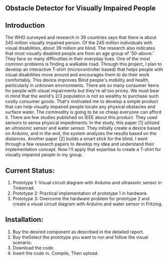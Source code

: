 ##  Obstacle Detector for Visually Impaired People

## Introduction
The WHO surveyed and research in 39 countries says that there is about 245 million visually impaired person. Of the 245 million individuals with visual disabilities, about 39 million are blind. The research also indicates that most visually disabled people are from an age group of '50-above.' They face so many difficulties in their everyday lives. One of the most common problems is finding a walkable road. Through this project, I plan to develop an interactive T-shirt (microcontroller based) that helps people with visual disabilities move around and encourages them to do their work comfortably. This device improves Blind people's mobility and health, particularly in unknown environments. There are so many consumer items for people with visual impairments but they're all too pricey. We must bear in mind that the world's 2/3 population is not so wealthy to purchase such costly consumer goods. That's motivated me to develop a simple product that can help visually impaired people locate any physical obstacles and surface water. The commodity is going to be so cheap everyone can afford it. There are few studies published on IEEE about this product. They used sensors to sense physical impediments. In the study, this paper [1] utilized an ultrasonic sensor and water sensor. They initially create a device based on Arduino, and in the end, the system analyzes the results based on the distances. Another paper [2] builds a smart stick for the blind. I went through a few research papers to develop my idea and understand their implementation concept. Now I'll apply that expertise to create a T-shirt for visually impaired people in my group.
## Current Status:
1. Prototype 1: Visual circuit diagram with Arduino and ultrasonic sensor in Tinkercad.
2. Prototype 2: Practical implementation of prototype 1 in hardware.
3. Prototype 3: Overcome the hardware problem for prototype 2 and create a visual circuit diagram with Arduino and water sensor in Fritzing.

## Installation:
1. Buy the desired component as described in the detailed report.
2. Buy theSelect the prototype you want to run and follow the visual scenario.
3. Download the code.
4. Insert the code in. Compile, Then upload.